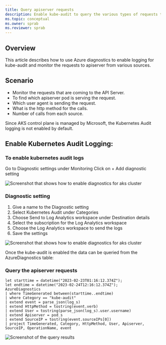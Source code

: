 ```yaml
---
title: Query apiserver requests
description: Enable kube-audit to query the various types of requests to apiserver
ms.topic: conceptual
ms.owner: sprab
ms.reviewer: sprab
---
```


## Overview

This article describes how to use Azure diagnostics to enable logging for kube-audit and monitor the requests to apiserver from various sources.

## Scenario
* Monitor the requests that are coming to the API Server.
* To find which apiserver pod is serving the request.
* Which user agent is sending the request.
* What is the http method for the calls.
* Number of calls from each source.

Since AKS control plane is managed by Microsoft, the Kubernetes Audit logging is not enabled by default.

## Enable Kubernetes Audit Logging:

### To enable kubernetes audit logs 

Go to Diagnostic settings under Monitoring
Click on + Add diagnostic setting



![Screenshot that shows how to enable diagnostics for aks cluster](https://user-images.githubusercontent.com/17014671/221720712-31409209-0860-4bd5-b6f6-39967d96eb4c.png)

### Diagnostic setting
1.  Give a name to the Diagnostic setting
2.  Select Kubernetes Audit under Categories
3.  Choose Send to Log Analytics workspace under Destination details
4.  Select the subscription for the Log Analytics workspace
5.  Choose the Log Analytics workspace to send the logs
6.  Save the settings


![Screenshot that shows how to enable diagnostics for aks cluster](https://user-images.githubusercontent.com/17014671/221721006-02f5f7f6-3e1c-40cc-a26a-9d24297a4235.png)


Once the kube-audit is enabled the data can be queried from the AzureDiagnostics table:


### Query the apiserver requests

```kusto
let starttime = datetime("2023-02-23T01:16:12.374Z");
let endtime = datetime("2023-02-24T12:16:12.374Z");
AzureDiagnostics
| where TimeGenerated between(starttime..endtime)
| where Category == "kube-audit"
| extend event = parse_json(log_s)
| extend HttpMethod = tostring(event.verb)
| extend User = tostring(parse_json(log_s).user.username)
| extend Apiserver = pod_s
| extend SourceIP = tostring(event.sourceIPs[0])
| project TimeGenerated, Category, HttpMethod, User, Apiserver, SourceIP, OperationName, event
```

![Screenshot of the query results](https://user-images.githubusercontent.com/17014671/221722983-b20995df-338b-4d13-8b59-702e4d749890.png)
